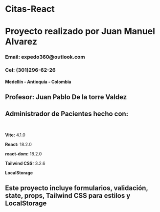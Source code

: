 # Citas-React
<h1>Proyecto realizado por Juan Manuel Alvarez </h1>
<h3>Email: expedo360@outlook.com</h3>
<h3>Cel: (301)296-62-26</h3>
<h4>Medellín - Antioquía - Colombia</h4>
<h2>Profesor: Juan Pablo De la torre Valdez</h2>

<h2>Administrador de Pacientes hecho con:</h2>
</br>
<p><strong>Vite:</strong> 4.1.0</p>
<p><strong>React:</strong> 18.2.0</p>
<p><strong>react-dom:</strong> 18.2.0</p>
<p><strong>Tailwind CSS:</strong> 3.2.6</p>
<p><strong>LocalStorage<strong></p>

<h2>Este proyecto incluye formularios, validación, state, props, Tailwind CSS para estilos y LocalStorage</h2>

